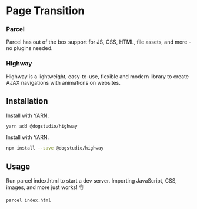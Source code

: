 # Page Transition

### Parcel
Parcel has out of the box support for JS, CSS, HTML, file assets, and more - no plugins needed.

### Highway
 Highway is a lightweight, easy-to-use, flexible and modern library to create AJAX navigations with animations on websites.

## Installation

Install with YARN.

```bash
yarn add @dogstudio/highway
```

Install with YARN.

```bash
npm install --save @dogstudio/highway
```

## Usage
Run parcel index.html to start a dev server. Importing JavaScript, CSS, images, and more just works! 👌

```python
parcel index.html
```